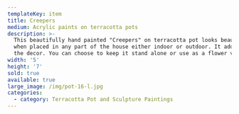 ```yaml
---
templateKey: item
title: Creepers
medium: Acrylic paints on terracotta pots
description: >-
  This beautifully hand painted "Creepers" on terracotta pot looks beautiful
  when placed in any part of the house either indoor or outdoor. It adds life to
  the decor. You can choose to keep it stand alone or use as a flower vase.
width: '5'
height: '7'
sold: true
available: true
large_image: /img/pot-16-l.jpg
categories:
  - category: Terracotta Pot and Sculpture Paintings
---
```



